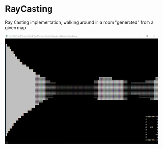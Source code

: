 # RayCasting
Ray Casting implementation, walking around in a room "generated" from a given map

![Raycasting demo](gif/raycasting-firstperson.gif "Demo")